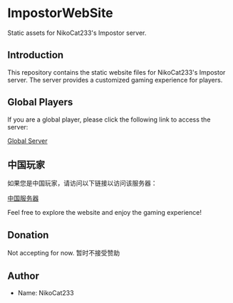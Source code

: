 # ImpostorWebSite

Static assets for NikoCat233's Impostor server.

## Introduction

This repository contains the static website files for NikoCat233's Impostor server. The server provides a customized gaming experience for players.

## Global Players

If you are a global player, please click the following link to access the server:

[Global Server](https://au.niko233.me/en.html)

## 中国玩家

如果您是中国玩家，请访问以下链接以访问该服务器：

[中国服务器](https://au.niko233.me/cn.html)

Feel free to explore the website and enjoy the gaming experience!

## Donation

Not accepting for now. 暂时不接受赞助

## Author

- Name: NikoCat233
